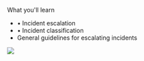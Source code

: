 What you'll learn
- • Incident escalation
- • Incident classification
- General guidelines for escalating incidents

![](https://i.imgur.com/OjraDzZ.png)
